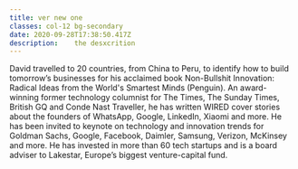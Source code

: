 ```yaml
---
title: ver new one
classes: col-12 bg-secondary
date: 2020-09-28T17:38:50.417Z
description: 	the desxcrition
---
```

David travelled to 20 countries, from China to Peru, to
								identify how to build tomorrow’s businesses for his
								acclaimed book Non-Bullshit Innovation: Radical Ideas
								from the World's Smartest Minds (Penguin). An award-
								winning former technology columnist for The Times, The
								Sunday Times, British GQ and Conde Nast Traveller, he
								has written WIRED cover stories about the founders of
								WhatsApp, Google, LinkedIn, Xiaomi and more. He has
								been invited to keynote on technology and innovation
								trends for Goldman Sachs, Google, Facebook, Daimler,
								Samsung, Verizon, McKinsey and more. He has invested
								in more than 60 tech startups and is a board adviser to
								Lakestar, Europe’s biggest venture-capital fund.